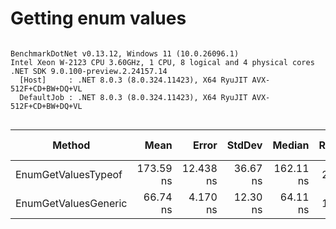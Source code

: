 # Getting enum values



```

BenchmarkDotNet v0.13.12, Windows 11 (10.0.26096.1)
Intel Xeon W-2123 CPU 3.60GHz, 1 CPU, 8 logical and 4 physical cores
.NET SDK 9.0.100-preview.2.24157.14
  [Host]     : .NET 8.0.3 (8.0.324.11423), X64 RyuJIT AVX-512F+CD+BW+DQ+VL
  DefaultJob : .NET 8.0.3 (8.0.324.11423), X64 RyuJIT AVX-512F+CD+BW+DQ+VL


```
| Method               | Mean      | Error     | StdDev   | Median    | Ratio | RatioSD | Gen0   | Allocated | Alloc Ratio |
|--------------------- |----------:|----------:|---------:|----------:|------:|--------:|-------:|----------:|------------:|
| EnumGetValuesTypeof  | 173.59 ns | 12.438 ns | 36.67 ns | 162.11 ns |  2.74 |    0.94 | 0.0148 |      64 B |        1.00 |
| EnumGetValuesGeneric |  66.74 ns |  4.170 ns | 12.30 ns |  64.11 ns |  1.00 |    0.00 | 0.0148 |      64 B |        1.00 |
